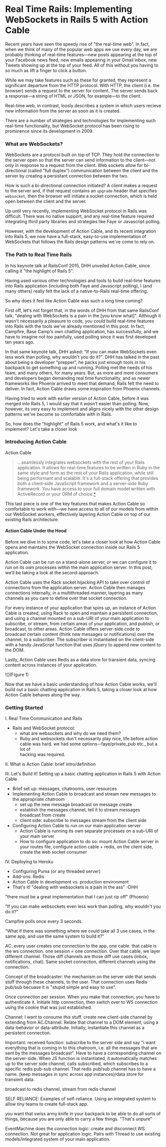 # Real Time Rails: Implementing WebSockets in Rails 5 with Action Cable


Recent years have seen the speedy rise of "the real-time web". In fact, when we think of many of the popular web apps we use every day, we are probably thinking of real-time features––new posts appearing at the top of your Facebook news feed, new emails appearing in your Gmail inbox, new Tweets showing up at the top of your feed. All of this without you having to so much as lift a finger to click a button. 

While we may take features such as these for granted, they represent a significant departure from the HTTP protocol. With HTTP, the client (i.e. the browser) sends a request to the server for content. The server sends back a response––a string of HTML or JSON, for example––to the client.

Real-time web, in contrast, loosly describes a system in which users recieve new information from the server as soon as it is created.  

There are a number of strategies and technologies for implementing such real-time functionality, but WebSocket protocol has been rising to prominence since its development in 2009. 

### What are WebSockets?

WebSockets are a protocol built on top of TCP. They hold the connection to the server open so that the server can send information to the client––not only in response to a request from the client. Web sockets allow for bi-directional (called "full duplex") communication between the client and the server by creating a persistant connection between the two.

How is such a bi-directional connection initiated? A client makes a request to the server and, if that request contains an `upgrade` header that specifies `websocket`, then the browser will initiate a socket connection, which is held open between the client and the server. 

Up until very recently, implementing WebSocket protocol in Rails was difficult. There was no native support, and any real-time feature required integrating third party libraries and strategies like Faye or Javascript polling. 

However, with the development of Action Cable, and its recent integration into Rails 5, we now have a full-stack, easy-to-use implementation of WebSockets that follows the Rails design patterns we've come to rely on. 

### The Path to Real Time Rails

In his keynote talk at RailsConf 2015, DHH unveiled Action Cable, since calling it "the highlight of Rails 5". 

Having used various other technologies and tools to build real-time features into Rails application (including both Faye and Javascript polling), I (and many others) really felt the lack of a native-to-Rails real-time offering.

So why does it feel like Action Cable was such a long time coming? 

First off, let's not forget that, in the words of DHH from that same RailsConf talk, "dealing with WebSockets is a pain in the [you know what]". Although it wasn't necessarily a pleasure to code, you *could* build real-time features into Rails with the tools we've already mentioned in this post. In fact, Campfire, Base Camp's own chatting application, has successfully, and we have to imagine not *too* painfully, used polling since it was first developed ten years ago. 


In that same keynote talk, DHH asked: "If you can make WebSockets even less work than polling, why wouldn't you do it?". DHH has talked in the past about being a developer "prepper", he packs just enough tools in his backpack to get something up and running. Polling met the needs of his team, and many others, for many years. But, as more and more consumers and developers began demanding real time functionality, and as newer frameworks like Phoenix arrived to meet that demand, Rails 
felt the need to deliver. In fact, Action Cable draws some inspiration from Phoenix channels. 

Having tried to work with earlier version of Action Cable, before it was merged into Rails 5, I would say that it *wasn't* easier than polling. Now, however, its very easy to implement and aligns nicely with the other design patterns we've become so comfortable with in Rails. 

So, how does the "highlight" of Rails 5 work, and what's it like to implement? Let's take a closer look

### Introducing Action Cable

Action Cable

> ...seamlessly integrates websockets with the rest of your Rails application. It allows for real-time features to be written in Ruby in the same style and form as the rest of your Rails application, while still being performant and scalable. It's a full-stack offering that provides both a client-side JavaScript framework and a server-side Ruby framework. You have access to your full domain model written with ActiveRecord or your ORM of choice.[*](https://github.com/rails/rails/tree/master/actioncable)

This last piece is one of the key features that makes Action Cable so comfortable to work with––we have access to all of our models from within our WebSocket workers, effectively layering Action Cable on top of our existing Rails architecture. 

#### Action Cable Under the Hood

Before we dive in to some code, let's take a closer look at how Action Cable opens and maintains the WebSocket connection inside our Rails 5 application. 

Action Cable can be run on a stand-alone server, or we can configure it to run on its own processes within the main application server. In this post, we'll be taking a look at the second approach. 

Action Cable uses the Rack socket hijacking API to take over control of connections from the application server. Action Cable then manages connections internally, in a multithreaded manner, layering as many channels as you care to define over that socket connection. 

For every instance of your application that spins up, an instance of Action Cable is created, using Rack to open and maintain a persistent connection, and using a channel mounted on a sub-URI of your main application to subscribe, or stream, from certain areas of your application, and publish, or broadcast, to other areas. Action Cable offers server-side code to broadcast certain content (think new messages or notifications) over the channel, to a subscriber. The subscriber is instantiated on the client-side with a handy JavaScript function that uses jQuery to append new content to the DOM. 

Lastly, Action Cable uses Redis as a data store for transient data, syncing content across instances of your application. 

![](Figure 1)

Now that we have a basic understanding of how Action Cable works, we'll build out a basic chatting application in Rails 5, taking a closer look at how Action Cable behaves along the way. 

### Getting Started

 





I. Real Time Communication and Rails
 * Rails and WebSocket protocol: 
    * what are websockets and why do we need them? 
    * Ruby and websockets don't necessarily play nice, life before action cable was hard. we had some options--faye/private_pub etc., but a lot of       
      hacking was required.
 
II. What is Action Cable: brief intro/definition

III. Let's Build It! Setting up a basic chatting application in Rails 5 with Action Cable
  * Brief set up: messages, chatrooms, user resources
  * Implementing Action Cable to broadcast and stream new messages to the appropriate chatroom
       * set up the new message broadcast on message create
       * establish the messages channel, tell it to stream messages broadcast from create
       * client side: subscribe to messages stream from the client side
  * Configuring Action Cable to run on our main application server
       * Action Cable is running its own separate processes on a sub-URI of your main server
       * How to configure application to do so: mount Action Cable server in your routes file, configure action cable + redis, on the client side, create the          web socket consumer

IV. Deploying to Heroku
   * Configuring Puma (or any threaded server)
   * Add-ons: Redis
   * Action Cable in development vs. production environment
   * That's it!
"dealing with websockets is a pain in the ass"
-DHH

"there must be a great implementation that I can just rip off" (Phoenix)

"If you can make websockets even less work than polling, why wouldn't you do it?"

Campfire polls once every 3 seconds. 

"What if there was something where we could take all 3 use cases, in the same app, and use the same system to build it?"

AC: every user creates one connection to the app, one cable. that cable is the ws connection. one session = one connection. Over that cable, we layer different channel. Those diff channels are those diff use cases (inbox, notifications, chat). Same socket connection, different channels using the connection. 

Concept of the broadcaster: the mechanism on the server side that sends stuff through these channels, to the user. That connection uses Redis pub/sub becuase it is "stupid simple and easy to use". 

Once connection per session. When you make that connection, you have to authenticate it. Initiate http connection, then switch over to WS connection using the cookie that was just established. 

Channel: I want to consume _this_ stuff. 
create new client-side channel by extending from AC.Channel. Relate that channel to a DOM element, using a data-behavior or data-attribute. Initially, instantiate this channel as a persistent connection. 

Important: received function: subscribe to the server side and say "i want everything that is coming in to this chatroom, i.e. all the messages that are sent by the messages broadcast". Have to have a corresponding channel on the server-side. When JS function is instantiated, it automatically matches up to the server side channel, calls subscribed, which subscribes to a specific redis pub-sub channel. That redis pub/sub channel has to have a name. (keep messages in sync across app instances)/data store for transient data. 

broadcast to redis channel, stream from redis channel

SELF RELIANCE: Examples of self-reliance. Using an integrated system to allow tiny teams to create full-stack app. 

you want that swiss army knife in your backpack to be able to do all sorts of things, because you are only able to carry a few things. "That's unpure"

EventMachine does the connection logic: create and disconnect WS connection. Not great for application logic. Pairs with Thread to use existing models/integrated system of your main application. 